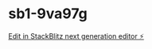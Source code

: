 # sb1-9va97g

[Edit in StackBlitz next generation editor ⚡️](https://stackblitz.com/~/github.com/kitakami2199/sb1-9va97g)